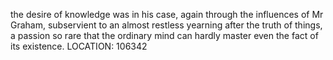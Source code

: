 the desire of knowledge was in his case, again through the influences of Mr Graham, subservient to an almost restless yearning after the truth of things, a passion so rare that the ordinary mind can hardly master even the fact of its existence.
LOCATION: 106342
